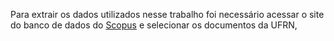 <p>
  Para extrair os dados utilizados nesse trabalho foi necessário acessar o site do banco de dados do <a href="https://www.scopus.com/home.uri">Scopus</a>
  e selecionar os documentos da UFRN,
</p>
